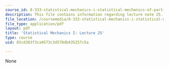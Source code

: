 ```yaml
---
course_id: 8-333-statistical-mechanics-i-statistical-mechanics-of-particles-fall-2013
description: This file contains information regarding lecture note 25.
file_location: /coursemedia/8-333-statistical-mechanics-i-statistical-mechanics-of-particles-fall-2013/85cd383f3ca4573c3d578db435257c5a_MIT8_333F13_Lec25.pdf
file_type: application/pdf
layout: pdf
title: 'Statistical Mechanics I: Lecture 25'
type: course
uid: 85cd383f3ca4573c3d578db435257c5a

---
```

None